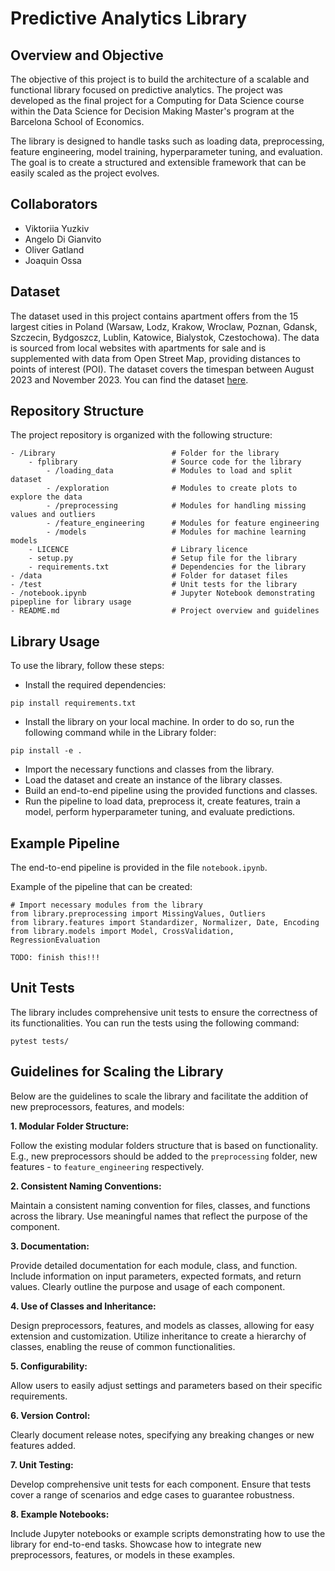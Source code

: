 # Predictive Analytics Library

## Overview and Objective

The objective of this project is to build the architecture of a scalable and functional library focused on predictive analytics. The project was developed as the final project for a Computing for Data Science course  within the Data Science for Decision Making Master's program at the Barcelona School of Economics.

The library is designed to handle tasks such as loading data, preprocessing, feature engineering, model training, hyperparameter tuning, and evaluation. The goal is to create a structured and extensible framework that can be easily scaled as the project evolves.

## Collaborators

* Viktoriia Yuzkiv
* Angelo Di Gianvito 
* Oliver Gatland
* Joaquin Ossa

## Dataset

The dataset used in this project contains apartment offers from the 15 largest cities in Poland (Warsaw, Lodz, Krakow, Wroclaw, Poznan, Gdansk, Szczecin, Bydgoszcz, Lublin, Katowice, Bialystok, Czestochowa). The data is sourced from local websites with apartments for sale and is supplemented with data from Open Street Map, providing distances to points of interest (POI). The dataset covers the timespan between August 2023 and November 2023. You can find the dataset [here](https://www.kaggle.com/datasets/krzysztofjamroz/apartment-prices-in-poland).

## Repository Structure

The project repository is organized with the following structure:
```
- /Library                          # Folder for the library
    - fplibrary                     # Source code for the library
        - /loading_data             # Modules to load and split dataset
        - /exploration              # Modules to create plots to explore the data
        - /preprocessing            # Modules for handling missing values and outliers
        - /feature_engineering      # Modules for feature engineering
        - /models                   # Modules for machine learning models
    - LICENCE                       # Library licence
    - setup.py                      # Setup file for the library
    - requirements.txt              # Dependencies for the library
- /data                             # Folder for dataset files
- /test                             # Unit tests for the library
- /notebook.ipynb                   # Jupyter Notebook demonstrating pipepline for library usage
- README.md                         # Project overview and guidelines
```

## Library Usage

To use the library, follow these steps:

- Install the required dependencies:
```
pip install requirements.txt
```
- Install the library on your local machine. In order to do so, run the following command while in the Library folder:
```
pip install -e .
```
- Import the necessary functions and classes from the library.
- Load the dataset and create an instance of the library classes.
- Build an end-to-end pipeline using the provided functions and classes.
- Run the pipeline to load data, preprocess it, create features, train a model, perform hyperparameter tuning, and evaluate predictions.

## Example Pipeline

The end-to-end pipeline is provided in the file `notebook.ipynb`.

Example of the pipeline that can be created:

```
# Import necessary modules from the library
from library.preprocessing import MissingValues, Outliers
from library.features import Standardizer, Normalizer, Date, Encoding
from library.models import Model, CrossValidation, RegressionEvaluation

TODO: finish this!!!
```

## Unit Tests

The library includes comprehensive unit tests to ensure the correctness of its functionalities. You can run the tests using the following command:
 ```
 pytest tests/
 ```

##  Guidelines for Scaling the Library

Below are the guidelines to scale the library and facilitate the addition of new preprocessors, features, and models:

**1. Modular Folder Structure:**

Follow the existing modular folders structure that is based on functionality. E.g., new preprocessors should be added to the `preprocessing` folder, new features - to `feature_engineering` respectively. 

**2. Consistent Naming Conventions:**

Maintain a consistent naming convention for files, classes, and functions across the library.
Use meaningful names that reflect the purpose of the component.

**3. Documentation:**

Provide detailed documentation for each module, class, and function.
Include information on input parameters, expected formats, and return values.
Clearly outline the purpose and usage of each component.

**4. Use of Classes and Inheritance:**

Design preprocessors, features, and models as classes, allowing for easy extension and customization.
Utilize inheritance to create a hierarchy of classes, enabling the reuse of common functionalities.

**5. Configurability:**

Allow users to easily adjust settings and parameters based on their specific requirements.

**6. Version Control:**

Clearly document release notes, specifying any breaking changes or new features added.

**7. Unit Testing:**

Develop comprehensive unit tests for each component.
Ensure that tests cover a range of scenarios and edge cases to guarantee robustness.

**8. Example Notebooks:**

Include Jupyter notebooks or example scripts demonstrating how to use the library for end-to-end tasks.
Showcase how to integrate new preprocessors, features, or models in these examples.
